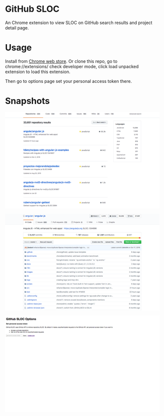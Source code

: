 # GitHub SLOC

An Chrome extension to view SLOC on GitHub search results and project detail page.

# Usage

Install from [Chrome web store](https://chrome.google.com/webstore/detail/github-sloc/fkjjjamhihnjmihibcmdnianbcbccpnn). Or clone this repo, go to chrome://extensions/ check developer mode, click load unpacked extension to load this extension.

Then go to options page set your personal access token there.

# Snapshots

![snapshots](images/snapshots/snapshot.png)

![snapshots](images/snapshots/snapshot2.png)

![snapshots](images/snapshots/snapshot3.png)



